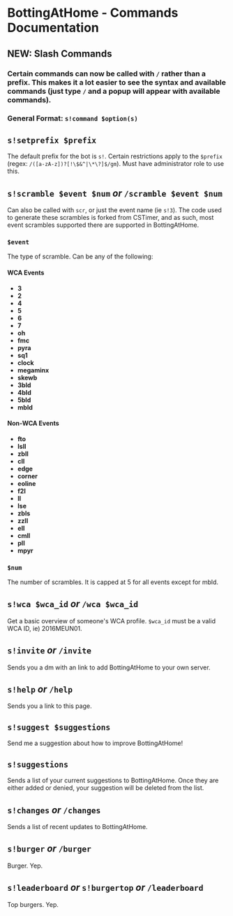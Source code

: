 # BottingAtHome - Commands Documentation

## NEW: Slash Commands
### Certain commands can now be called with `/` rather than a prefix. This makes it a lot easier to see the syntax and available commands (just type `/` and a popup will appear with available commands). 

### General Format: `s!command $option(s)`
## `s!setprefix $prefix`
The default prefix for the bot is `s!`. Certain restrictions apply to the `$prefix` (regex: `/([a-zA-z])?[!\$&^|\*\?]$/gm`). Must have administrator role to use this.


## `s!scramble $event $num` *or* `/scramble $event $num`

Can also be called with `scr`, or just the event name (ie `s!3`). The code used to generate these scrambles is forked from CSTimer, and as such, most event scrambles supported there are supported in BottingAtHome.

### `$event`

The type of scramble. Can be any of the following: 

#### WCA Events
- **3**
- **2**
- **4**
- **5**
- **6**
- **7**
- **oh**
- **fmc**
- **pyra**
- **sq1**
- **clock**
- **megaminx**
- **skewb**
- **3bld**
- **4bld**
- **5bld**
- **mbld**

#### Non-WCA Events
- **fto**
- **lsll**
- **zbll**
- **cll**
- **edge**
- **corner**
- **eoline**
- **f2l**
- **ll**
- **lse**
- **zbls**
- **zzll**
- **ell**
- **cmll**
- **pll**
- **mpyr**

### `$num`

The number of scrambles. It is capped at 5 for all events except for mbld.

## `s!wca $wca_id` *or* `/wca $wca_id`

Get a basic overview of someone's WCA profile. `$wca_id` must be a valid WCA ID, ie) 2016MEUN01.

## `s!invite` *or* `/invite`

Sends you a dm with an link to add BottingAtHome to your own server.

## `s!help` *or* `/help`

Sends you a link to this page.

## `s!suggest $suggestions`

Send me a suggestion about how to improve BottingAtHome!

## `s!suggestions`

Sends a list of your current suggestions to BottingAtHome. Once they are either added or denied, your suggestion will be deleted from the list.

## `s!changes` *or* `/changes`

Sends a list of recent updates to BottingAtHome.

## `s!burger` *or* `/burger`

Burger. Yep.

## `s!leaderboard` *or* `s!burgertop` *or* `/leaderboard`

Top burgers. Yep.